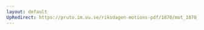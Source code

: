 ```yaml
---
layout: default
UpRedirect: https://pruto.im.uu.se/riksdagen-motions-pdf/1870/mot_1870__ak__145/mot_1870__ak__145-003.pdf
---
```

